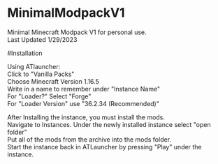 # MinimalModpackV1
Minimal Minecraft Modpack V1 for personal use.  
Last Updated 1/29/2023

#Installation  

Using ATlauncher:  
Click to "Vanilla Packs"  
Choose Minecraft Version 1.16.5  
Write in a name to remember under "Instance Name"  
For "Loader?" Select "Forge"  
For "Loader Version" use "36.2.34 (Recommended)" 
  
After Installing the instance, you must install the mods.  
Navigate to Instances. Under the newly installed instance select "open folder"  
Put all of the mods from the archive into the mods folder.  
Start the instance back in ATLauncher by pressing "Play" under the instance.
